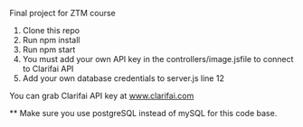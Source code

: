 Final project for ZTM course

1. Clone this repo 
2. Run npm install
3. Run npm start
4. You must add your own API key in the controllers/image.jsfile to connect to Clarifai API
5. Add your own database credentials to server.js line 12

You can grab Clarifai API key at www.clarifai.com

** Make sure you use postgreSQL instead of mySQL for this code base.
